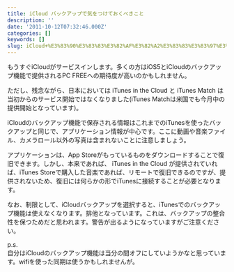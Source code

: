 ```yaml
---
title: iCloud バックアップで気をつけておくべきこと
description: ''
date: '2011-10-12T07:32:46.000Z'
categories: []
keywords: []
slug: iCloud+%E3%83%90%E3%83%83%E3%82%AF%E3%82%A2%E3%83%83%E3%83%97%E3%81%A7%E6%B0%97%E3%82%92%E3%81%A4%E3%81%91%E3%81%A6%E3%81%8A%E3%81%8F%E3%81%B9%E3%8...
---
```

もうすぐiCloudがサービスインします。多くの方はiOS5とiCloudのバックアップ機能で提供されるPC FREEへの期待度が高いのかもしれません。

ただし、残念ながら、日本においては iTunes in the Cloud と iTunes Match は当初からのサービス開始ではなくなりました(iTunes Matchは米国でも今月中の提供開始となっています)。

iCloudのバックアップ機能で保存される情報はこれまでのiTunesを使ったバックアップと同じで、アプリケーション情報が中心です。ここに動画や音楽ファイル、カメラロール以外の写真は含まれないことに注意しましょう。

アプリケーションは、App Storeがもっているものをダウンロードすることで復旧できます。しかし、本来であれば、 iTunes in the Cloud が提供されていれば、iTunes Storeで購入した音楽であれば、リモートで復旧できるのですが、提供されないため、復旧には何らかの形でiTunesに接続することが必要となります。

なお、制限として、iCloudバックアップを選択すると、iTunesでのバックアップ機能は使えなくなります。排他となっています。これは、バックアップの整合性を保つためだと思われます。警告が出るようになっていますがご注意ください。

p.s.  
自分はiCloudのバックアップ機能は当分の間オフにしていようかなと思っています。wifiを使った同期は使うかもしれませんが。